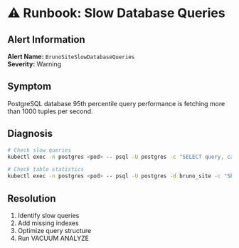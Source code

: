 # ⚠️ Runbook: Slow Database Queries

## Alert Information
**Alert Name:** `BrunoSiteSlowDatabaseQueries`  
**Severity:** Warning  

## Symptom
PostgreSQL database 95th percentile query performance is fetching more than 1000 tuples per second.

## Diagnosis

```bash
# Check slow queries
kubectl exec -n postgres <pod> -- psql -U postgres -c "SELECT query, calls, mean_exec_time, max_exec_time FROM pg_stat_statements ORDER BY mean_exec_time DESC LIMIT 10;"

# Check table statistics
kubectl exec -n postgres <pod> -- psql -U postgres -d bruno_site -c "SELECT relname, seq_scan, seq_tup_read, idx_scan, idx_tup_fetch FROM pg_stat_user_tables ORDER BY seq_scan DESC;"
```

## Resolution
1. Identify slow queries
2. Add missing indexes
3. Optimize query structure
4. Run VACUUM ANALYZE
